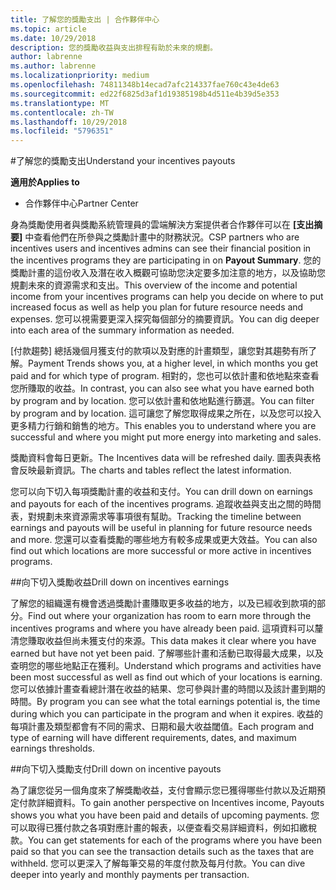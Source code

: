 ```yaml
---
title: 了解您的獎勵支出 | 合作夥伴中心
ms.topic: article
ms.date: 10/29/2018
description: 您的獎勵收益與支出排程有助於未來的規劃。
author: labrenne
ms.author: labrenne
ms.localizationpriority: medium
ms.openlocfilehash: 74811348b14ecad7afc214337fae760c43e4de63
ms.sourcegitcommit: ed22f6825d3af1d19385198b4d511e4b39d5e353
ms.translationtype: MT
ms.contentlocale: zh-TW
ms.lasthandoff: 10/29/2018
ms.locfileid: "5796351"
---
```

#<a name="understand-your-incentives-payouts"></a><span data-ttu-id="c3eb8-103">了解您的獎勵支出</span><span class="sxs-lookup"><span data-stu-id="c3eb8-103">Understand your incentives payouts</span></span>

**<span data-ttu-id="c3eb8-104">適用於</span><span class="sxs-lookup"><span data-stu-id="c3eb8-104">Applies to</span></span>**

-  <span data-ttu-id="c3eb8-105">合作夥伴中心</span><span class="sxs-lookup"><span data-stu-id="c3eb8-105">Partner Center</span></span>


<span data-ttu-id="c3eb8-106">身為獎勵使用者與獎勵系統管理員的雲端解決方案提供者合作夥伴可以在 **\[支出摘要\]** 中查看他們在所參與之獎勵計畫中的財務狀況。</span><span class="sxs-lookup"><span data-stu-id="c3eb8-106">CSP partners who are incentives users and incentives admins can see their financial position in the incentives programs they are participating in on **Payout Summary**.</span></span> <span data-ttu-id="c3eb8-107">您的獎勵計畫的這份收入及潛在收入概觀可協助您決定要多加注意的地方，以及協助您規劃未來的資源需求和支出。</span><span class="sxs-lookup"><span data-stu-id="c3eb8-107">This overview of the income and potential income from your incentives programs can help you decide on where to put increased focus as well as help you plan for future resource needs and expenses.</span></span> <span data-ttu-id="c3eb8-108">您可以視需要更深入探究每個部分的摘要資訊。</span><span class="sxs-lookup"><span data-stu-id="c3eb8-108">You can dig deeper into each area of the summary information as needed.</span></span> 

<span data-ttu-id="c3eb8-109">[付款趨勢] 總括幾個月獲支付的款項以及對應的計畫類型，讓您對其趨勢有所了解。</span><span class="sxs-lookup"><span data-stu-id="c3eb8-109">Payment Trends shows you, at a higher level, in which months you get paid and for which type of program.</span></span> <span data-ttu-id="c3eb8-110">相對的，您也可以依計畫和依地點來查看您所賺取的收益。</span><span class="sxs-lookup"><span data-stu-id="c3eb8-110">In contrast, you can also see what you have earned both by program and by location.</span></span> <span data-ttu-id="c3eb8-111">您可以依計畫和依地點進行篩選。</span><span class="sxs-lookup"><span data-stu-id="c3eb8-111">You can filter by program and by location.</span></span> <span data-ttu-id="c3eb8-112">這可讓您了解您取得成果之所在，以及您可以投入更多精力行銷和銷售的地方。</span><span class="sxs-lookup"><span data-stu-id="c3eb8-112">This enables you to understand where you are successful and where you might put more energy into marketing and sales.</span></span>

<span data-ttu-id="c3eb8-113">獎勵資料會每日更新。</span><span class="sxs-lookup"><span data-stu-id="c3eb8-113">The Incentives data will be refreshed daily.</span></span> <span data-ttu-id="c3eb8-114">圖表與表格會反映最新資訊。</span><span class="sxs-lookup"><span data-stu-id="c3eb8-114">The charts and tables reflect the latest information.</span></span>

<span data-ttu-id="c3eb8-115">您可以向下切入每項獎勵計畫的收益和支付。</span><span class="sxs-lookup"><span data-stu-id="c3eb8-115">You can drill down on earnings and payouts for each of the incentives programs.</span></span> <span data-ttu-id="c3eb8-116">追蹤收益與支出之間的時間表，對規劃未來資源需求等事項很有幫助。</span><span class="sxs-lookup"><span data-stu-id="c3eb8-116">Tracking the timeline between earnings and payouts will be useful in planning for future resource needs and more.</span></span> <span data-ttu-id="c3eb8-117">您還可以查看獎勵的哪些地方有較多成果或更大效益。</span><span class="sxs-lookup"><span data-stu-id="c3eb8-117">You can also find out which locations are more successful or more active in incentives programs.</span></span> 

##<a name="drill-down-on-incentives-earnings"></a><span data-ttu-id="c3eb8-118">向下切入獎勵收益</span><span class="sxs-lookup"><span data-stu-id="c3eb8-118">Drill down on incentives earnings</span></span>

<span data-ttu-id="c3eb8-119">了解您的組織還有機會透過獎勵計畫賺取更多收益的地方，以及已經收到款項的部分。</span><span class="sxs-lookup"><span data-stu-id="c3eb8-119">Find out where your organization has room to earn more through the incentives programs and where you have already been paid.</span></span> <span data-ttu-id="c3eb8-120">這項資料可以釐清您賺取收益但尚未獲支付的來源。</span><span class="sxs-lookup"><span data-stu-id="c3eb8-120">This data makes it clear where you have earned but have not yet been paid.</span></span>  <span data-ttu-id="c3eb8-121">了解哪些計畫和活動已取得最大成果，以及查明您的哪些地點正在獲利。</span><span class="sxs-lookup"><span data-stu-id="c3eb8-121">Understand which programs and activities have been most successful as well as find out which of your locations is earning.</span></span> <span data-ttu-id="c3eb8-122">您可以依據計畫查看總計潛在收益的結果、您可參與計畫的時間以及該計畫到期的時間。</span><span class="sxs-lookup"><span data-stu-id="c3eb8-122">By program you can see what the total earnings potential is, the time during which you can participate in the program and when it expires.</span></span> <span data-ttu-id="c3eb8-123">收益的每項計畫及類型都會有不同的需求、日期和最大收益閾值。</span><span class="sxs-lookup"><span data-stu-id="c3eb8-123">Each program and type of earning will have different requirements, dates, and maximum earnings thresholds.</span></span> 

##<a name="drill-down-on-incentive-payouts"></a><span data-ttu-id="c3eb8-124">向下切入獎勵支付</span><span class="sxs-lookup"><span data-stu-id="c3eb8-124">Drill down on incentive payouts</span></span>

<span data-ttu-id="c3eb8-125">為了讓您從另一個角度來了解獎勵收益，支付會顯示您已獲得哪些付款以及近期預定付款詳細資料。</span><span class="sxs-lookup"><span data-stu-id="c3eb8-125">To gain another perspective on Incentives income, Payouts shows you what you have been paid and details of upcoming payments.</span></span> <span data-ttu-id="c3eb8-126">您可以取得已獲付款之各項對應計畫的報表，以便查看交易詳細資料，例如扣繳稅款。</span><span class="sxs-lookup"><span data-stu-id="c3eb8-126">You can get statements for each of the programs where you have been paid so that you can see the transaction details such as the taxes that are withheld.</span></span> <span data-ttu-id="c3eb8-127">您可以更深入了解每筆交易的年度付款及每月付款。</span><span class="sxs-lookup"><span data-stu-id="c3eb8-127">You can dive deeper into yearly and monthly payments per transaction.</span></span>
